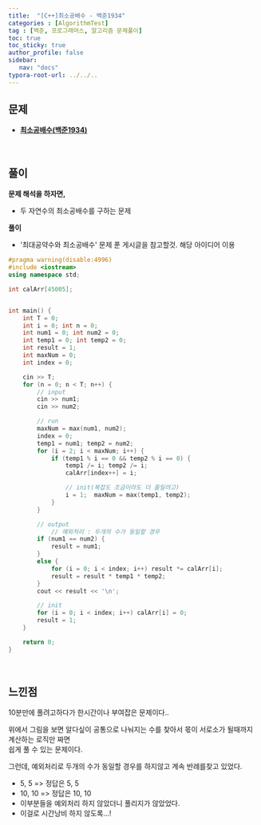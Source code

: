 ```yaml
---
title:  "[C++]최소공배수 - 백준1934"
categories : [AlgorithmTest]
tag : [백준, 프로그래머스, 알고리즘 문제풀이]
toc: true
toc_sticky: true
author_profile: false
sidebar:
   nav: "docs"
typora-root-url: ../../..
---
```




## 문제

* **[최소공배수(백준1934)](https://www.acmicpc.net/problem/1934)**

<br>

## 풀이

**문제 해석을 하자면,**

* 두 자연수의 최소공배수를 구하는 문제



**풀이**

* '최대공약수와 최소공배수' 문제 푼 게시글을 참고할것. 해당 아이디어 이용




```c++
#pragma warning(disable:4996)
#include <iostream>
using namespace std;

int calArr[45005];


int main() {
	int T = 0;
	int i = 0; int n = 0;
	int num1 = 0; int num2 = 0;
	int temp1 = 0; int temp2 = 0;
	int result = 1;
	int maxNum = 0;
	int index = 0;

	cin >> T;
	for (n = 0; n < T; n++) {
		// input
		cin >> num1;
		cin >> num2;

		// run
		maxNum = max(num1, num2);
		index = 0;
		temp1 = num1; temp2 = num2;
		for (i = 2; i < maxNum; i++) {
			if (temp1 % i == 0 && temp2 % i == 0) {
				temp1 /= i; temp2 /= i;
				calArr[index++] = i;

				// init(복잡도 조금이라도 더 줄일려고)
				i = 1;  maxNum = max(temp1, temp2);
			}
		}

		// output
			// 예외처리 : 두개의 수가 동일할 경우
		if (num1 == num2) {
			result = num1;
		}
		else {
			for (i = 0; i < index; i++) result *= calArr[i];
			result = result * temp1 * temp2;
		}
		cout << result << '\n';

		// init 
		for (i = 0; i < index; i++) calArr[i] = 0;
		result = 1;
	}

	return 0;
}
```

<br>

## 느낀점

10분만에 풀려고하다가 한시간이나 부여잡은 문제이다..

위에서 그림을 보면 알다싶이 공통으로 나눠지는 수를 찾아서 몫이 서로소가 될때까지 계산하는 로직만 짜면  
쉽게 풀 수 있는 문제이다.

그런데, 예외처리로 두개의 수가 동일할 경우를 하지않고 계속 반례를찾고 있었다.

* 5, 5 => 정답은 5, 5
* 10, 10 => 정답은 10, 10
* 이부분들을 예외처리 하지 않았더니 풀리지가 않았었다.
* 이걸로 시간낭비 하지 않도록...!
